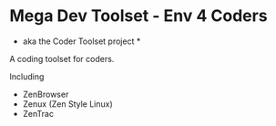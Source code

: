 # Mega Dev Toolset - Env 4 Coders #
* aka the Coder Toolset project *

A coding toolset for coders.

Including
- ZenBrowser
- Zenux (Zen Style Linux)
- ZenTrac
